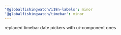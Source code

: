 ```yaml
---
'@globalfishingwatch/i18n-labels': minor
'@globalfishingwatch/timebar': minor
---
```


replaced timebar date pickers with ui-component ones
